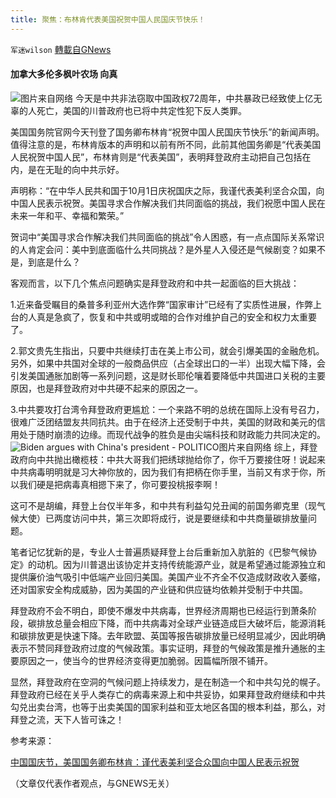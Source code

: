 ```yaml
---
title: 聚焦：布林肯代表美国祝贺中国人民国庆节快乐！
---
```

`军迷wilson` [轉載自GNews](https://gnews.org/zh-hans/1566189/)

#### 加拿大多伦多枫叶农场 向真
![](https://assets.gnews.org/wp-content/uploads/2021/10/D1B66446-796F-414B-9E1B-232873A6EBE6.jpeg)图片来自网络
今天是中共非法窃取中国政权72周年，中共暴政已经致使上亿无辜的人死亡，美国的川普政府也已将中共定性犯下反人类罪。

美国国务院官网今天刊登了国务卿布林肯“祝贺中国人民国庆节快乐”的新闻声明。值得注意的是，布林肯版本的声明和以前有所不同，此前其他国务卿是“代表美国人民祝贺中国人民”，布林肯则是“代表美国”，表明拜登政府主动把自己包括在内，是在无耻的向中共示好。

声明称：“在中华人民共和国于10月1日庆祝国庆之际，我谨代表美利坚合众国，向中国人民表示祝贺。美国寻求合作解决我们共同面临的挑战，我们祝愿中国人民在未来一年和平、幸福和繁荣。”

贺词中“美国寻求合作解决我们共同面临的挑战”令人困惑，有一点点国际关系常识的人肯定会问：美中到底面临什么共同挑战？是外星人入侵还是气候剧变？如果不是，到底是什么？

客观而言，以下几个焦点问题确实是拜登政府和中共一起面临的巨大挑战：

1.近来备受瞩目的桑普多利亚州大选作弊“国家审计”已经有了实质性进展，作弊上台的人真是急疯了，恢复和中共或明或暗的合作对维护自己的安全和权力太重要了。

2.郭文贵先生指出，只要中共继续打击在美上市公司，就会引爆美国的金融危机。另外，如果中共国对全球的一般商品供应（占全球出口的一半）出现大幅下降，会引发美国通胀加剧等一系列问题，这是财长耶伦嚷着要降低中共国进口关税的主要原因，也是拜登政府对中共硬不起来的原因之一。

3.中共要攻打台湾令拜登政府更尴尬：一个来路不明的总统在国际上没有号召力，很难广泛团结盟友共同抗共。由于在经济上还受制于中共，美国的财政和美元的信用处于随时崩溃的边缘。而现代战争的胜负是由尖端科技和财政能力共同决定的。
![Biden argues with China's president - POLITICO](https://static.politico.com/dims4/default/30a719e/2147483647/resize/1160x%3E/quality/90/?url=http%3A%2F%2Fs3-origin-images.politico.com%2F2013%2F12%2F04%2F131204_joe_biden_xi_jinping_ap_605.jpg)图片来自网络
综上，拜登政府向中共抛出橄榄枝：中共大哥我们把绣球抛给你了，你千万要接住呀！说起来中共病毒明明就是习大神你放的，因为我们有把柄在你手里，当前又有求于你，所以我们硬是把病毒真相摁下来了，你可要投桃报李啊！

这可不是胡编，拜登上台仅半年多，和中共有利益勾兑丑闻的前国务卿克里（现气候大使）已两度访问中共，第三次即将成行，说是要继续和中共商量碳排放量问题。

笔者记忆犹新的是，专业人士普遍质疑拜登上台后重新加入肮脏的《巴黎气候协定》的动机。因为川普退出该协定并支持传统能源产业，就是希望通过能源独立和提供廉价油气吸引中低端产业回归美国。美国产业不齐全不仅造成财政收入萎缩，还对国家安全构成威胁，因为美国的产业链和供应链均依赖并受制于中共国。

拜登政府不会不明白，即使不爆发中共病毒，世界经济周期也已经运行到萧条阶段，碳排放总量会相应下降，而中共病毒对全球产业链造成巨大破坏后，能源消耗和碳排放更是快速下降。去年欧盟、英国等报告碳排放量已经明显减少，因此明确表示不赞同拜登政府过度的气候政策。事实证明，拜登的气候政策是推升通胀的主要原因之一，使当今的世界经济变得更加脆弱。因篇幅所限不铺开。

显然，拜登政府在空洞的气候问题上持续发力，是在制造一个和中共勾兑的幌子。拜登政府已经在关乎人类存亡的病毒来源上和中共妥协，如果拜登政府继续和中共勾兑出卖台湾，也等于出卖美国的国家利益和亚太地区各国的根本利益，那么，对拜登之流，天下人皆可诛之！

参考来源：

[中国国庆节，美国国务卿布林肯：谨代表美利坚合众国向中国人民表示祝贺](https://world.huanqiu.com/article/44zOLMEk7hO)

（文章仅代表作者观点，与GNEWS无关）
